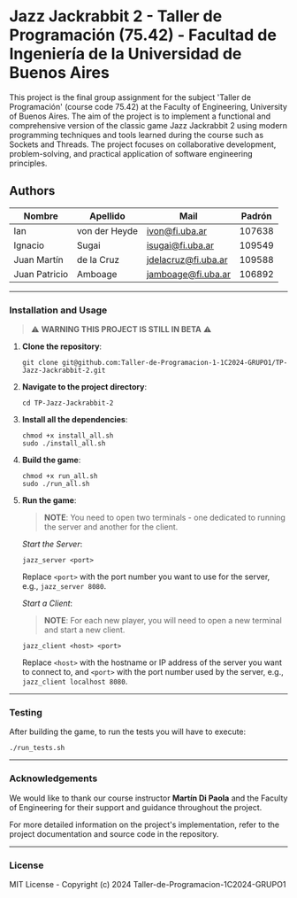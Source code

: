 # Jazz Jackrabbit 2 - Taller de Programación (75.42) - Facultad de Ingeniería de la Universidad de Buenos Aires

This project is the final group assignment for the subject 'Taller de Programación' (course code 75.42) at the Faculty of Engineering, University of Buenos Aires. The aim of the project is to implement a functional and comprehensive version of the classic game Jazz Jackrabbit 2 using modern programming techniques and tools learned during the course such as Sockets and Threads. The project focuses on collaborative development, problem-solving, and practical application of software engineering principles.

## Authors
| Nombre | Apellido | Mail | Padrón |
| ------ | -------- | ------ | ------ |
| Ian  | von der Heyde | ivon@fi.uba.ar | 107638 |
| Ignacio | Sugai | isugai@fi.uba.ar | 109549 |
| Juan Martín | de la Cruz | jdelacruz@fi.uba.ar | 109588 |
| Juan Patricio | Amboage | jamboage@fi.uba.ar | 106892 |

-----------------
### Installation and Usage

> ⚠️ **WARNING THIS PROJECT IS STILL IN BETA** ⚠️

1. **Clone the repository**:
   ```
   git clone git@github.com:Taller-de-Programacion-1-1C2024-GRUPO1/TP-Jazz-Jackrabbit-2.git
   ```
2. **Navigate to the project directory**:
   ```
   cd TP-Jazz-Jackrabbit-2
   ```
3. **Install all the dependencies**:
   ```
   chmod +x install_all.sh
   sudo ./install_all.sh
   ```
4. **Build the game**:
   ```
   chmod +x run_all.sh
   sudo ./run_all.sh
   ```
4. **Run the game**:
   > **NOTE**: You need to open two terminals - one dedicated to running the server and another for the client.

   *Start the Server*:
   ```
   jazz_server <port>
   ```
   Replace `<port>` with the port number you want to use for the server, e.g., `jazz_server 8080`.

   *Start a Client*:
   > **NOTE**: For each new player, you will need to open a new terminal and start a new client.
   ```
   jazz_client <host> <port>
   ```
   Replace `<host>` with the hostname or IP address of the server you want to connect to, and `<port>` with the port number used by the server, e.g., `jazz_client localhost 8080`.

-----------------
### Testing
After building the game, to run the tests you will have to execute:
```
./run_tests.sh
```
-----------------
### Acknowledgements
We would like to thank our course instructor **Martín Di Paola** and the Faculty of Engineering for their support and guidance throughout the project. 

For more detailed information on the project's implementation, refer to the project documentation and source code in the repository.

-----------------
### License
MIT License - Copyright (c) 2024 Taller-de-Programacion-1C2024-GRUPO1
